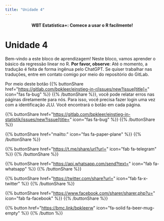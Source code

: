 ```yaml
---
title: "Unidade 4"
---
```


<center><h4>WBT Estatística+: Comece a usar o R facilmente!</h4></center>

# Unidade 4
Bem-vindo a este bloco de aprendizagem! Neste bloco, vamos aprender o básico da regressão linear no R. **Por favor, observe**: Até o momento, a tradução é feita de forma ingênua pelo ChatGPT. Se quiser trabalhar nas traduções, entre em contato comigo por meio do repositório do GitLab.

Por meio deste botão {{% buttonShare href="https://gitlab.com/bpkleer/einstieg-in-r/issues/new?issue[title]=" icon="fas fa-bug" %}} {{% /buttonShare %}}, você pode relatar erros nas páginas diretamente para nós. Para isso, você precisa fazer login uma vez com a identificação JLU. Você encontrará o botão em cada página.

{{% buttonShare href="https://gitlab.com/bpkleer/einstieg-in-statistik/issues/new?issue[title=" icon="fas fa-bug" %}} {{% /buttonShare %}} 

{{% buttonShare href="mailto:" icon="fas fa-paper-plane" %}} {{% /buttonShare %}}

{{% buttonShare href="https://t.me/share/url?url=" icon="fab fa-telegram" %}} {{% /buttonShare %}}

{{% buttonShare href="https://api.whatsapp.com/send?text=" icon="fab fa-whatsapp" %}} {{% /buttonShare %}}

{{% buttonShare href="https://twitter.com/share?url=" icon="fab fa-x-twitter" %}} {{% /buttonShare %}}

{{% buttonShare href="https://www.facebook.com/sharer/sharer.php?u=" icon="fab fa-facebook" %}} {{% /buttonShare %}}

{{% button href="https://bmc.link/bpkleerw" icon="fa-solid fa-beer-mug-empty" %}} {{% /button %}}
